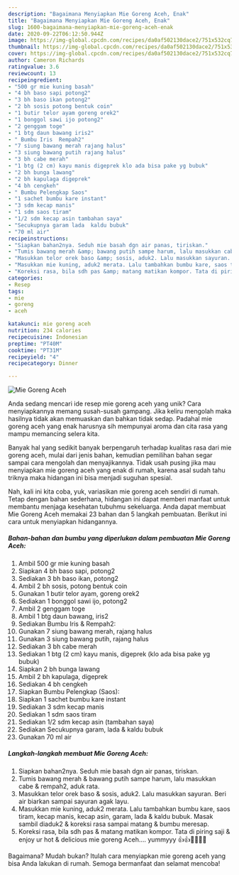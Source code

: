 ```yaml
---
description: "Bagaimana Menyiapkan Mie Goreng Aceh, Enak"
title: "Bagaimana Menyiapkan Mie Goreng Aceh, Enak"
slug: 1600-bagaimana-menyiapkan-mie-goreng-aceh-enak
date: 2020-09-22T06:12:50.944Z
image: https://img-global.cpcdn.com/recipes/da0af502130dace2/751x532cq70/mie-goreng-aceh-foto-resep-utama.jpg
thumbnail: https://img-global.cpcdn.com/recipes/da0af502130dace2/751x532cq70/mie-goreng-aceh-foto-resep-utama.jpg
cover: https://img-global.cpcdn.com/recipes/da0af502130dace2/751x532cq70/mie-goreng-aceh-foto-resep-utama.jpg
author: Cameron Richards
ratingvalue: 3.6
reviewcount: 13
recipeingredient:
- "500 gr mie kuning basah"
- "4 bh baso sapi potong2"
- "3 bh baso ikan potong2"
- "2 bh sosis potong bentuk coin"
- "1 butir telor ayam goreng orek2"
- "1 bonggol sawi ijo potong2"
- "2 genggam toge"
- "1 btg daun bawang iris2"
- " Bumbu Iris  Rempah2"
- "7 siung bawang merah rajang halus"
- "3 siung bawang putih rajang halus"
- "3 bh cabe merah"
- "1 btg (2 cm) kayu manis digeprek klo ada bisa pake yg bubuk"
- "2 bh bunga lawang"
- "2 bh kapulaga digeprek"
- "4 bh cengkeh"
- " Bumbu Pelengkap Saos"
- "1 sachet bumbu kare instant"
- "3 sdm kecap manis"
- "1 sdm saos tiram"
- "1/2 sdm kecap asin tambahan saya"
- "Secukupnya garam lada  kaldu bubuk"
- "70 ml air"
recipeinstructions:
- "Siapkan bahan2nya. Seduh mie basah dgn air panas, tiriskan."
- "Tumis bawang merah &amp; bawang putih sampe harum, lalu masukkan cabe &amp; rempah2, aduk rata."
- "Masukkan telor orek baso &amp; sosis, aduk2. Lalu masukkan sayuran. Beri air biarkan sampai sayuran agak layu."
- "Masukkan mie kuning, aduk2 merata. Lalu tambahkan bumbu kare, saos tiram, kecap manis, kecap asin, garam, lada &amp; kaldu bubuk. Masak sambil diaduk2 &amp; koreksi rasa sampai matang &amp; bumbu meresap."
- "Koreksi rasa, bila sdh pas &amp; matang matikan kompor. Tata di piring saji &amp; enjoy ur hot &amp; delicious mie goreng Aceh.... yummyyy 👍👍🤩🤩😍😍"
categories:
- Resep
tags:
- mie
- goreng
- aceh

katakunci: mie goreng aceh 
nutrition: 234 calories
recipecuisine: Indonesian
preptime: "PT40M"
cooktime: "PT31M"
recipeyield: "4"
recipecategory: Dinner

---
```



![Mie Goreng Aceh](https://img-global.cpcdn.com/recipes/da0af502130dace2/751x532cq70/mie-goreng-aceh-foto-resep-utama.jpg)

Anda sedang mencari ide resep mie goreng aceh yang unik? Cara menyiapkannya memang susah-susah gampang. Jika keliru mengolah maka hasilnya tidak akan memuaskan dan bahkan tidak sedap. Padahal mie goreng aceh yang enak harusnya sih mempunyai aroma dan cita rasa yang mampu memancing selera kita.



Banyak hal yang sedikit banyak berpengaruh terhadap kualitas rasa dari mie goreng aceh, mulai dari jenis bahan, kemudian pemilihan bahan segar sampai cara mengolah dan menyajikannya. Tidak usah pusing jika mau menyiapkan mie goreng aceh yang enak di rumah, karena asal sudah tahu triknya maka hidangan ini bisa menjadi suguhan spesial.


Nah, kali ini kita coba, yuk, variasikan mie goreng aceh sendiri di rumah. Tetap dengan bahan sederhana, hidangan ini dapat memberi manfaat untuk membantu menjaga kesehatan tubuhmu sekeluarga. Anda dapat membuat Mie Goreng Aceh memakai 23 bahan dan 5 langkah pembuatan. Berikut ini cara untuk menyiapkan hidangannya.

<!--inarticleads1-->

##### Bahan-bahan dan bumbu yang diperlukan dalam pembuatan Mie Goreng Aceh:

1. Ambil 500 gr mie kuning basah
1. Siapkan 4 bh baso sapi, potong2
1. Sediakan 3 bh baso ikan, potong2
1. Ambil 2 bh sosis, potong bentuk coin
1. Gunakan 1 butir telor ayam, goreng orek2
1. Sediakan 1 bonggol sawi ijo, potong2
1. Ambil 2 genggam toge
1. Ambil 1 btg daun bawang, iris2
1. Sediakan  Bumbu Iris &amp; Rempah2:
1. Gunakan 7 siung bawang merah, rajang halus
1. Gunakan 3 siung bawang putih, rajang halus
1. Sediakan 3 bh cabe merah
1. Sediakan 1 btg (2 cm) kayu manis, digeprek (klo ada bisa pake yg bubuk)
1. Siapkan 2 bh bunga lawang
1. Ambil 2 bh kapulaga, digeprek
1. Sediakan 4 bh cengkeh
1. Siapkan  Bumbu Pelengkap (Saos):
1. Siapkan 1 sachet bumbu kare instant
1. Sediakan 3 sdm kecap manis
1. Sediakan 1 sdm saos tiram
1. Sediakan 1/2 sdm kecap asin (tambahan saya)
1. Sediakan Secukupnya garam, lada &amp; kaldu bubuk
1. Gunakan 70 ml air




<!--inarticleads2-->

##### Langkah-langkah membuat Mie Goreng Aceh:

1. Siapkan bahan2nya. Seduh mie basah dgn air panas, tiriskan.
1. Tumis bawang merah &amp; bawang putih sampe harum, lalu masukkan cabe &amp; rempah2, aduk rata.
1. Masukkan telor orek baso &amp; sosis, aduk2. Lalu masukkan sayuran. Beri air biarkan sampai sayuran agak layu.
1. Masukkan mie kuning, aduk2 merata. Lalu tambahkan bumbu kare, saos tiram, kecap manis, kecap asin, garam, lada &amp; kaldu bubuk. Masak sambil diaduk2 &amp; koreksi rasa sampai matang &amp; bumbu meresap.
1. Koreksi rasa, bila sdh pas &amp; matang matikan kompor. Tata di piring saji &amp; enjoy ur hot &amp; delicious mie goreng Aceh.... yummyyy 👍👍🤩🤩😍😍




Bagaimana? Mudah bukan? Itulah cara menyiapkan mie goreng aceh yang bisa Anda lakukan di rumah. Semoga bermanfaat dan selamat mencoba!
